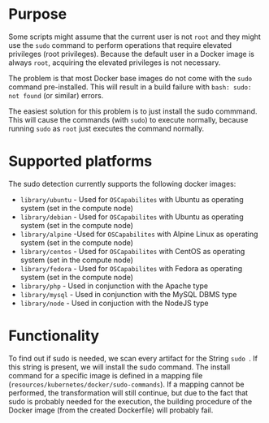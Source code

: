 # Purpose

Some scripts might assume that the current user is not `root` and they might use the `sudo` command to perform operations that require elevated privileges (root privileges).
Because the default user in a Docker image is always `root`, acquiring the elevated privileges is not necessary.

The problem is that most Docker base images do not come with the `sudo` command pre-installed.
This will result in a build failure with `bash: sudo: not found` (or similar) errors.

The easiest solution for this problem is to just install the sudo commmand.
This will cause the commands (with `sudo`) to execute normally,
because running `sudo` as `root` just executes the command normally.

# Supported platforms

The sudo detection currently supports the following docker images:

 - `library/ubuntu` - Used for `OSCapabilites` with Ubuntu as operating system (set in the compute node)
 - `library/debian` - Used for `OSCapabilites` with Ubuntu as operating system (set in the compute node)
 - `library/alpine` -Used for `OSCapabilites` with Alpine Linux as operating system (set in the compute node)
  - `library/centos` - Used for `OSCapabilites` with CentOS as operating system (set in the compute node)
  - `library/fedora` - Used for `OSCapabilites` with Fedora as operating system (set in the compute node)
 - `library/php` - Used in conjunction with the Apache type
 - `library/mysql` - Used in conjunction with the MySQL DBMS type
 - `library/node` - Used in conjuction with the NodeJS type

# Functionality

To find out if sudo is needed, we scan every artifact for the String `sudo `. If this string is present, we will install the sudo command.
The install command for a specific image is defined in a mapping file (`resources/kubernetes/docker/sudo-commands`).
If a mapping cannot be performed, the transformation will still continue, but due to the fact that sudo is probably needed for the execution, the building procedure of the Docker image (from the created Dockerfile) will probably fail.
